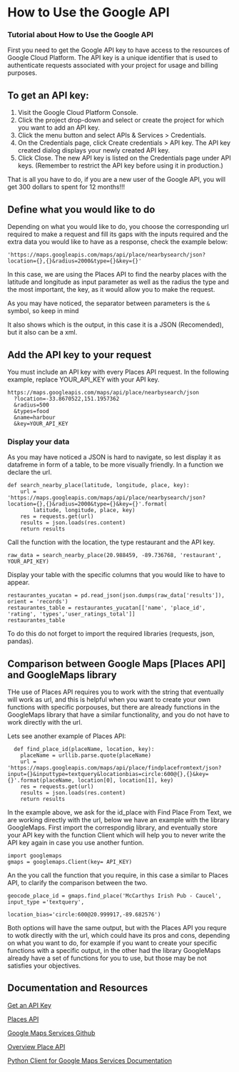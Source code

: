 # How to Use the Google API
### Tutorial about How to Use the Google API 

First you need to get the Google API key to have access to the resources of Google Cloud Platform. 
The API key is a unique identifier that is used to authenticate requests associated with your project for usage and billing purposes.

## To get an API key:

1. Visit the Google Cloud Platform Console.
2. Click the project drop-down and select or create the project for which you want to add an API key.
3. Click the menu button  and select APIs & Services > Credentials.
4. On the Credentials page, click Create credentials > API key.
    The API key created dialog displays your newly created API key.
5. Click Close.
  The new API key is listed on the Credentials page under API keys.
  (Remember to restrict the API key before using it in production.)
  
 That is all you have to do, if you are a new user of the Google API, you will get 300 dollars to spent for 12 months!!!
 
 ## Define what you would like to do
 
 Depending on what you would like to do, you choose the corresponding url required to make a request and fill its gaps with the inputs
 required and the extra data you would like to have as a response, check the example below:
 ```
 'https://maps.googleapis.com/maps/api/place/nearbysearch/json?location={},{}&radius=2000&type={}&key={}'
 ```
 In this case, we are using the Places API to find the nearby places with the latitude and longitude as input parameter as well as the radius the type and the most important, the key, as it would allow you to make the request.
 
 As you may have noticed, the separator between parameters is the ```&``` symbol, so keep in mind
 
 It also shows which is the output, in this case it is a JSON (Recomended), but it also can be a xml.
  
## Add the API key to your request
 
 You must include an API key with every Places API request. In the following example, replace YOUR_API_KEY with your API key.
```
https://maps.googleapis.com/maps/api/place/nearbysearch/json
  ?location=-33.8670522,151.1957362
  &radius=500
  &types=food
  &name=harbour
  &key=YOUR_API_KEY
```
### Display your data 
  As you may have noticed a JSON is hard to navigate, so lest display it as datafreme in form of a table, to be more visually friendly.
  In a function we declare the url.
```
def search_nearby_place(latitude, longitude, place, key):
    url = 'https://maps.googleapis.com/maps/api/place/nearbysearch/json?location={},{}&radius=2000&type={}&key={}'.format(
        latitude, longitude, place, key)
    res = requests.get(url)
    results = json.loads(res.content)
    return results     
```
Call the function with the location, the type restaurant and the API key.
```
raw_data = search_nearby_place(20.988459, -89.736768, 'restaurant', YOUR_API_KEY)
```
Display your table with the specific columns that you would like to have to appear.
```
restaurantes_yucatan = pd.read_json(json.dumps(raw_data['results']), orient = 'records')
restaurantes_table = restaurantes_yucatan[['name', 'place_id', 'rating', 'types','user_ratings_total']]
restaurantes_table
```
To do this do not forget to import the required libraries (requests, json, pandas).

## Comparison between  Google Maps [Places API] and GoogleMaps library
  THe use of Places API requires you to work with the string that eventually will work as url, and this is helpful when you want
  to create your own functions with specific porpouses, but there are already functions in the GoogleMaps library that have a similar 
  functionality, and you do not have to work directly with the url.
  
  Lets see another example of Places API:
  ```
    def find_place_id(placeName, location, key):
      placeName = urllib.parse.quote(placeName)
      url = 'https://maps.googleapis.com/maps/api/place/findplacefromtext/json?input={}&inputtype=textquery&locationbias=circle:600@{},{}&key={}'.format(placeName, location[0], location[1], key)
      res = requests.get(url)
      results = json.loads(res.content)
      return results  
  ```
In the example above, we ask for the id_place with Find Place From Text, we are working directly with the url, below we have an example with the library GoogleMaps.
  First import the correspondig library, and eventually store your API key with the function Client which will help you to never write the 
  API key again in case you use another funtion.
```
import googlemaps
gmaps = googlemaps.Client(key= API_KEY)
```
An the you call the function that you require, in this case a similar to Places API, to clarify the comparison between the two.
```
geocode_place_id = gmaps.find_place('McCarthys Irish Pub - Caucel', input_type ='textquery',
                                    location_bias='circle:600@20.999917,-89.682576')
```
Both options will have the same output, but with the Places API you requre to wotk directly with the url, which could have its pros and cons, depending on what you want to do, for example if you want to create your specific functions with a specific output, in the other had the library GoogleMaps already have a set of functions for you to use, but those may be not satisfies your objectives.

## Documentation and Resources 

[Get an API Key](https://developers.google.com/places/web-service/get-api-key)

[Places API](https://developers.google.com/places/web-service/search#FindPlaceRequests)

[Google Maps Services Github](https://github.com/googlemaps/google-maps-services-python#api-keys)

[Overview Place API](https://developers.google.com/places/web-service/intro)

[Python Client for Google Maps Services Documentation](https://googlemaps.github.io/google-maps-services-python/docs/#module-googlemaps)
